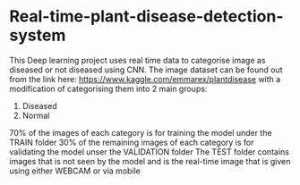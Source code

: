 # Real-time-plant-disease-detection-system
This Deep learning project uses real time data to categorise image as diseased or not diseased using CNN.
The image dataset can be found out from the link here:
https://www.kaggle.com/emmarex/plantdisease
with a modification of categorising them into 2 main groups:
1) Diseased
2) Normal

70% of the images of each category is for training the model under the TRAIN folder
30% of the remaining images of each category is for validating the model unser the VALIDATION folder
The TEST folder contains images that is not seen by the model and is the real-time image that is given using either WEBCAM  or via mobile

